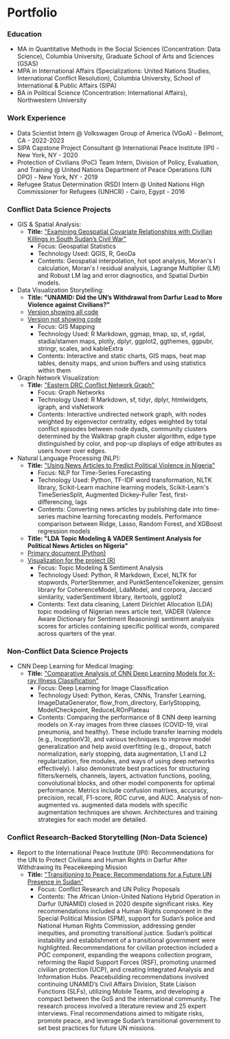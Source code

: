 # Portfolio

### Education
- MA in Quantitative Methods in the Social Sciences (Concentration: Data Science), Columbia University, Graduate School of Arts and Sciences (GSAS)
- MPA in International Affairs (Specializations: United Nations Studies, International Conflict Resolution), Columbia University, School of International & Public Affairs (SIPA)
- BA in Political Science (Concentration: International Affairs), Northwestern University

### Work Experience
- Data Scientist Intern @ Volkswagen Group of America (VGoA) - Belmont, CA - 2022-2023
- SIPA Capstone Project Consultant @ International Peace Institute (IPI) - New York, NY - 2020
- Protection of Civilians (PoC) Team Intern, Division of Policy, Evaluation, and Training @ United Nations Department of Peace Operations (UN DPO) - New York, NY - 2019
- Refugee Status Determination (RSD) Intern @ United Nations High Commissioner for Refugees (UNHCR) - Cairo, Egypt - 2016

### Conflict Data Science Projects
- GIS & Spatial Analysis:
    - **Title:** ["Examining Geospatial Covariate Relationships with Civilian Killings in South Sudan’s Civil War"](./GIS/GIS_covariate_relationships-killings-south_sudan.html)
        - Focus: Geospatial Statistics
        - Technology Used: QGIS, R, GeoDa
        - Contents: Geospatial interpolation, hot spot analysis, Moran's I calculation, Moran's I residual analysis, Lagrange Multiplier (LM) and Robust LM lag and error diagnostics, and Spatial Durbin models.
- Data Visualization Storytelling:
    - **Title: "UNAMID: Did the UN’s Withdrawal from Darfur Lead to More Violence against Civilians?"**
    - [Version showing all code](./Data%20Viz-Darfur%20Violence%20as%20UN%20Left/visual_1-darfur_violence-code_included.html)
    - [Version not showing code](./Data%20Viz-Darfur%20Violence%20as%20UN%20Left/visual_1-darfur_violence.html)
        - Focus: GIS Mapping
        - Technology Used: R Markdown, ggmap, tmap, sp, sf, rgdal, stadia/stamen maps, plotly, dplyr, ggplot2, ggthemes, ggpubr, stringr, scales, and kableExtra
        - Contents: Interactive and static charts, GIS maps, heat map tables, density maps, and union buffers and using statistics within them
- Graph Network Visualization:
    - **Title:** ["Eastern DRC Conflict Network Graph"](./Network%20Analysis/eastern_drc_conflict_network_graph.html)
        - Focus: Graph Networks
        - Technology Used: R Markdown, sf, tidyr, dplyr, htmlwidgets, igraph, and visNetwork    
        - Contents: Interactive undirected network graph, with nodes weighted by eigenvector centrality, edges weighted by total conflict episodes between node dyads, community clusters determined by the Walktrap graph cluster algorithm, edge type distinguished by color, and pop-up displays of edge attributes as users hover over edges.
- Natural Language Processing (NLP):
    - **Title:** ["Using News Articles to Predict Political Violence in Nigeria"](./NLP/Using_Nigerian_News-based_ML_Models_to_Predict_Political_Violence.html)
        - Focus: NLP for Time-Series Forecasting
        - Technology Used: Python, TF-IDF word transformation, NLTK library, Scikit-Learn machine learning models, Scikit-Learn's TimeSeriesSplit, Augmented Dickey-Fuller Test, first-differencing, lags
        - Contents: Converting news articles by publishing date into time-series machine learning forecasting models. Performance comparison between Ridge, Lasso, Random Forest, and XGBoost regression models
    - **Title: "LDA Topic Modeling & VADER Sentiment Analysis for Political News Articles on Nigeria"**
    - [Primary document (Python)](./NLP/Nigeria_News_LDA_&_Sentiment_Analysis.html)
    - [Visualization for the project (R)](./NLP/Nigeria_News_Sentiment_Analysis-Viz-Created_in_R.html)
        - Focus: Topic Modeling & Sentiment Analysis
        - Technology Used: Python, R Markdown, Excel, NLTK for stopwords, PorterStemmer, and PunktSentenceTokenizer, gensim library for CoherenceModel, LdaModel, and corpora, Jaccard similarity, vaderSentiment library, itertools, ggplot2
        - Contents: Text data cleaning, Latent Dirichlet Allocation (LDA) topic modeling of Nigerian news article text, VADER (Valence Aware Dictionary for Sentiment Reasoning) sentiment analysis scores for articles containing specific political words, compared across quarters of the year.

### Non-Conflict Data Science Projects
- CNN Deep Learning for Medical Imaging:
    - **Title:** ["Comparative Analysis of CNN Deep Learning Models for X-ray Illness Classification"](./Neural%20Network%20Models/X-Ray%20Deep%20Learning%20Classificaton%20Models.html)
        - Focus: Deep Learning for Image Classification
        - Technology Used: Python, Keras, CNNs, Transfer Learning, ImageDataGenerator, flow_from_directory, EarlyStopping, ModelCheckpoint, ReduceLROnPlateau
        - Contents: Comparing the performance of 8 CNN deep learning models on X-ray images from three classes (COVID-19, viral pneumonia, and healthy). These include transfer learning models (e.g., InceptionV3), and various techniques to improve model generalization and help avoid overfitting (e.g., dropout, batch normalization, early stopping, data augmentation, L1 and L2 regularization, fire modules, and ways of using deep networks effectively). I also demonstrate best practices for structuring filters/kernels, channels, layers, activation functions, pooling, convolutional blocks, and other model components for optimal performance. Metrics include confusion matrixes, accuracy, precision, recall, F1-score, ROC curve, and AUC. Analysis of non-augmented vs. augmented data models with specific augmentation techniques are shown. Architectures and training strategies for each model are detailed.

### Conflict Research-Backed Storytelling (Non-Data Science)
- Report to the International Peace Institute (IPI): Recommendations for the UN to Protect Civilians and Human Rights in Darfur After Withdrawing Its Peacekeeping Mission
    - **Title:** ["Transitioning to Peace: Recommendations for a Future UN Presence in Sudan"](./Non-Data%20Science%20Storytelling/IPI_Report-Transitioning_to_Peace.html)
        - Focus: Conflict Research and UN Policy Proposals
        - Contents: The African Union-United Nations Hybrid Operation in Darfur (UNAMID) closed in 2020 despite significant risks. Key recommendations included a Human Rights component in the Special Political Mission (SPM), support for Sudan’s police and National Human Rights Commission, addressing gender inequities, and promoting transitional justice. Sudan’s political instability and establishment of a transitional government were highlighted. Recommendations for civilian protection included a POC component, expanding the weapons collection program, reforming the Rapid Support Forces (RSF), promoting unarmed civilian protection (UCP), and creating Integrated Analysis and Information Hubs. Peacebuilding recommendations involved continuing UNAMID’s Civil Affairs Division, State Liaison Functions (SLFs), utilizing Mobile Teams, and developing a compact between the GoS and the international community. The research process involved a literature review and 25 expert interviews. Final recommendations aimed to mitigate risks, promote peace, and leverage Sudan’s transitional government to set best practices for future UN missions.